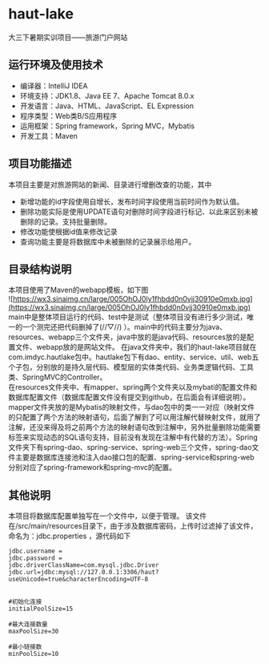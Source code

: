 # haut-lake
大三下暑期实训项目——旅游门户网站

## 运行环境及使用技术
	
- 编译器：IntelliJ IDEA
- 环境支持：JDK1.8、Java EE 7、Apache Tomcat 8.0.x
- 开发语言：Java、HTML、JavaScript、EL Expression
- 程序类型：Web类B/S应用程序
- 运用框架：Spring framework，Spring MVC，Mybatis
- 开发工具：Maven
	 
## 项目功能描述
本项目主要是对旅游网站的新闻、目录进行增删改查的功能，其中
- 新增功能的id字段使用自增长，发布时间字段使用当前时间作为默认值。
- 删除功能实际是使用UPDATE语句对删除时间字段进行标记、以此来区别未被删除的记录。支持批量删除。
- 修改功能使根据id值来修改记录
- 查询功能主要是将数据库中未被删除的记录展示给用户。

## 目录结构说明
本项目使用了Maven的webapp模板，如下图  
![https://wx3.sinaimg.cn/large/005OhOJ0ly1fhbdd0n0vjj30910e0mxb.jpg](https://wx3.sinaimg.cn/large/005OhOJ0ly1fhbdd0n0vjj30910e0mxb.jpg)  
main中是整体项目运行的代码、test中是测试（整体项目没有进行多少测试，唯一的一个测完还把代码删掉了(//▽//) ）。main中的代码主要分为java、resources、webapp三个文件夹，java中放的是java代码、resources放的是配置文件、webapp放的是网站文件。
在java文件夹中，我们的haut-lake项目就在com.imdyc.hautlake包中。hautlake包下有dao、entity、service、util、web五个子包，分别放的是持久层代码、模型层的实体类代码、业务类逻辑代码、工具类、SpringMVC的Controller。  
在resources文件夹中、有mapper、spring两个文件夹以及mybati的配置文件和数据库配置文件（数据库配置文件没有提交到github，在后面会有详细说明）。mapper文件夹放的是Mybatis的映射文件，与dao包中的类一一对应（映射文件的只配置了两个方法的映射语句，后面了解到了可以用注解代替映射文件，就用了注解，还没来得及将之前两个方法的映射语句改到注解中，另外批量删除功能需要<foreach>标签来实现动态的SQL语句支持，目前没有发现在注解中有代替的方法）。Spring文件夹下有spring-dao、spring-service、spring-web三个文件，spring-dao文件主要是数据库连接池和注入dao接口包的配置、spring-service和spring-web分别对应了spring-framework和spring-mvc的配置。  

## 其他说明
本项目将数据库配置单独写在一个文件中，以便于管理。
该文件在/src/main/resources目录下，由于涉及数据库密码，上传时过滤掉了该文件，命名为：jdbc.properties ，源代码如下
```
jdbc.username = 
jdbc.password = 
jdbc.driverClassName=com.mysql.jdbc.Driver
jdbc.url=jdbc:mysql://127.0.0.1:3306/haut?useUnicode=true&characterEncoding=UTF-8


#初始化连接
initialPoolSize=15

#最大连接数量
maxPoolSize=30

#最小链接数
minPoolSize=10
```
